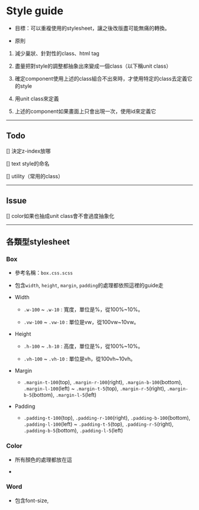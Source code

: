# Style guide

- 目標：可以重複使用的stylesheet，讓之後改版盡可能無痛的轉換。

- 原則
    
1. 減少巢狀、針對性的class、html tag

2. 盡量把對style的調整都抽象出來變成一個class（以下稱unit class）

3. 確定component使用上述的class組合不出來時，才使用特定的class去定義它的style

4. 用unit class來定義

5. 上述的component如果畫面上只會出現一次，使用id來定義它


-----

## Todo

[] 決定z-index放哪

[] text style的命名

[] utility（常用的class）


-----

## Issue

[] color如果也抽成unit class會不會過度抽象化


-----

## 各類型stylesheet

### Box

- 參考名稱：`box.css.scss`

- 包含`width`, `height`, `margin`, `padding`的處理都依照這裡的guide走


- Width
    
    - `.w-100` ~ `.w-10` : 寬度，單位是%，從100%~10%。

    - `.vw-100` ~ `.vw-10` : 單位是vw，從100vw~10vw。

- Height

    - `.h-100` ~ `.h-10` : 高度，單位是%，從100%~10%。

    - `.vh-100` ~ `.vh-10` : 單位是vh，從100vh~10vh。

- Margin 

    - `.margin-t-100`(top), `.margin-r-100`(right), `.margin-b-100`(bottom), 
    `.margin-l-100`(left) ~ `.margin-t-5`(top), `.margin-r-5`(right), `.margin-b-5`(bottom), `.margin-l-5`(left)

- Padding

    - `.padding-t-100`(top), `.padding-r-100`(right), `.padding-b-100`(bottom), 
    `.padding-l-100`(left) ~ `.padding-t-5`(top), `.padding-r-5`(right), `.padding-b-5`(bottom), `.padding-l-5`(left)


### Color

- 所有顏色的處理都放在這

-

### Word

- 包含font-size,
